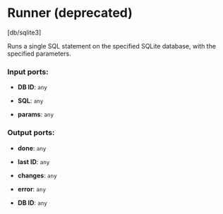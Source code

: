 # Runner (deprecated)

[db/sqlite3]

Runs a single SQL statement on the specified SQLite database, with the specified parameters.

### Input ports:

* __DB ID__: `any`


* __SQL__: `any`


* __params__: `any`


### Output ports:

* __done__: `any`


* __last ID__: `any`


* __changes__: `any`


* __error__: `any`


* __DB ID__: `any`


